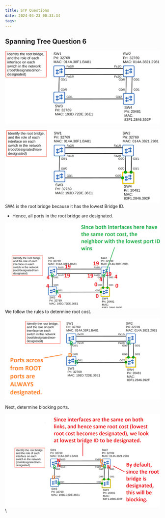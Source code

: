 ```yaml
---
title: STP Questions
date: 2024-04-23 00:33:34
tags:
---
```


## Spanning Tree Question 6

![](../../images/Pasted%20image%2020240423003349.png)

![](../../images/Pasted%20image%2020240423003454.png)
SW4 is the root bridge because it has the lowest Bridge ID. 
- Hence, all ports in the root bridge are designated. 

![](../../images/Pasted%20image%2020240423003943.png)
We follow the rules to determine root cost. 

![](../../images/Pasted%20image%2020240423004304.png)

Next, determine blocking ports.

![](../../images/Pasted%20image%2020240423004645.png)\

